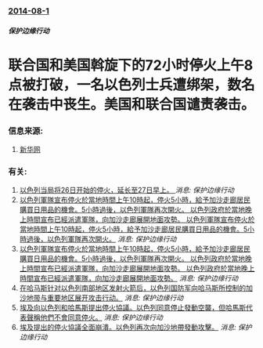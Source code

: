### [2014-08-1](/news/2014/08/1/index.md)

##### 保护边缘行动
#  联合国和美国斡旋下的72小时停火上午8点被打破，一名以色列士兵遭绑架，数名在袭击中丧生。美国和联合国谴责袭击。 




### 信息来源:

1. [新华网](http://news.xinhuanet.com/world/2014-08/01/c_126824287.htm)

### 有关:

1. [以色列当局将26日开始的停火，延长至27日早上。 ](/zh/news/2014/07/27/以色列当局将26日开始的停火-延长至27日早上.md) _消息: 保护边缘行动_
2. [ 以色列軍隊宣布停火於當地時間上午10時起，停火5小時，給予加沙走廊居民購買日用品的機會。5小時過後，以色列軍隊再次開火。 以色列政府於當地晚上時間宣布已經派遣軍隊，向加沙走廊展開地面攻勢。 以色列軍隊宣布停火於當地時間上午10時起，停火5小時，給予加沙走廊居民購買日用品的機會。5小時過後，以色列軍隊再次開火。](/zh/news/2014/07/17/以色列軍隊宣布停火於當地時間上午10時起-停火5小時-給予加沙走廊居民購買日用品的機會-5小時過後-以色列軍隊再次開火.md) _消息: 保护边缘行动_
3. [ 以色列軍隊宣布停火於當地時間上午10時起，停火5小時，給予加沙走廊居民購買日用品的機會。5小時過後，以色列軍隊再次開火。 以色列政府於當地晚上時間宣布已經派遣軍隊，向加沙走廊展開地面攻勢。 以色列政府於當地晚上時間宣布已經派遣軍隊，向加沙走廊展開地面攻勢。](/zh/news/2014/07/17/以色列軍隊宣布停火於當地時間上午10時起-停火5小時-給予加沙走廊居民購買日用品的機會-5小時過後-以色列軍隊再次開火.md) _消息: 保护边缘行动_
4. [ 在哈马斯针对以色列南部地区发射火箭后，以色列国防军向哈马斯所控制的加沙地带与重要地区展开攻击行动。](/zh/news/2014/07/4/在哈马斯针对以色列南部地区发射火箭后-以色列国防军向哈马斯所控制的加沙地带与重要地区展开攻击行动.md) _消息: 保护边缘行动_
5. [ 埃及向以色列和哈馬斯提出停火協議。以色列同意停止發動空襲，但哈馬斯代表聲稱他們不會同意停火。](/zh/news/2014/07/4/埃及向以色列和哈馬斯提出停火協議-以色列同意停止發動空襲-但哈馬斯代表聲稱他們不會同意停火.md) _消息: 保护边缘行动_
6. [ 埃及提出的停火協議全面崩潰。以色列再次向加沙地帶發動攻擊。](/zh/news/2014/07/4/埃及提出的停火協議全面崩潰-以色列再次向加沙地帶發動攻擊.md) _消息: 保护边缘行动_
